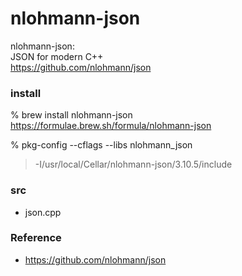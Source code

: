 nlohmann-json
===============

nlohmann-json:  <br/>
JSON for modern C++ <br/>
https://github.com/nlohmann/json  <br/>


###  install 
% brew install nlohmann-json <br/>
https://formulae.brew.sh/formula/nlohmann-json <br/>

% pkg-config --cflags --libs nlohmann_json <br/>
> -I/usr/local/Cellar/nlohmann-json/3.10.5/include <br/>


### src
- json.cpp <br/>


### Reference
- https://github.com/nlohmann/json

